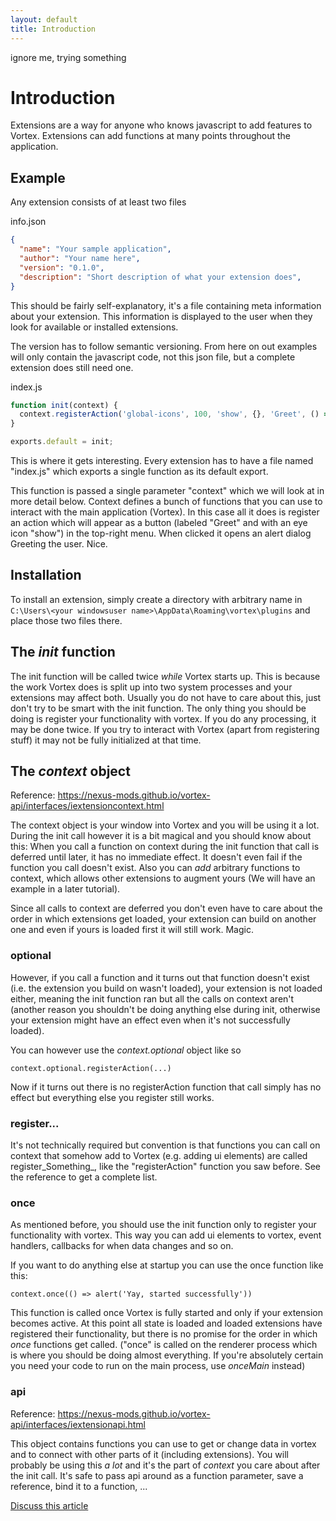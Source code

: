 ```yaml
---
layout: default
title: Introduction
---
```

ignore me, trying something

# Introduction

Extensions are a way for anyone who knows javascript to add features to Vortex. Extensions can add functions at many points throughout the application.

## Example

Any extension consists of at least two files

info.json
``` JSON
{
  "name": "Your sample application",
  "author": "Your name here",
  "version": "0.1.0",
  "description": "Short description of what your extension does",
}
```

This should be fairly self-explanatory, it's a file containing meta information about your extension.
This information is displayed to the user when they look for available or installed extensions.

The version has to follow semantic versioning.
From here on out examples will only contain the javascript code, not this json file, but a complete extension does still need one.

index.js

```JavaScript
function init(context) {
  context.registerAction('global-icons', 100, 'show', {}, 'Greet', () => { alert('Hello World!'); });
}

exports.default = init;
```

This is where it gets interesting. Every extension has to have a file named "index.js" which exports a single function as its default export.

This function is passed a single parameter "context" which we will look at in more detail below.
Context defines a bunch of functions that you can use to interact with the main application (Vortex).
In this case all it does is register an action which will appear as a button (labeled "Greet" and with an eye icon "show") in the top-right menu. When clicked it opens an alert dialog Greeting the user. Nice.

## Installation

To install an extension, simply create a directory with arbitrary name in `C:\Users\<your windowsuser name>\AppData\Roaming\vortex\plugins` and place those two files there.

## The _init_ function

The init function will be called twice _while_ Vortex starts up. This is because the work Vortex does is split up into two system processes and your extensions may affect both.
Usually you do not have to care about this, just don't try to be smart with the init function. The only thing you should be doing is register your functionality with vortex. If you do any processing, it may be done twice. If you try to interact with Vortex (apart from registering stuff) it may not be fully initialized at that time.

## The _context_ object

Reference: https://nexus-mods.github.io/vortex-api/interfaces/iextensioncontext.html

The context object is your window into Vortex and you will be using it a lot.
During the init call however it is a bit magical and you should know about this:
When you call a function on context during the init function that call is deferred until later, it has no immediate effect. It doesn't even fail if the function you call doesn't exist.
Also you can _add_ arbitrary functions to context, which allows other extensions to augment yours (We will have an example in a later tutorial).

Since all calls to context are deferred you don't even have to care about the order in which extensions get loaded, your extension can build on another one and even if yours is loaded first it will still work. Magic.

### optional

However, if you call a function and it turns out that function doesn't exist (i.e. the extension you build on wasn't loaded), your extension is not loaded either, meaning the init function ran but all the calls on context aren't (another reason you shouldn't be doing anything else during init, otherwise your extension might have an effect even when it's not successfully loaded).

You can however use the _context.optional_ object like so
```
context.optional.registerAction(...)
```
Now if it turns out there is no registerAction function that call simply has no effect but everything else you register still works.

### register...

It's not technically required but convention is that functions you can call on context that somehow add to Vortex (e.g. adding ui elements) are called register_Something_, like the "registerAction" function you saw before.
See the reference to get a complete list.

### once

As mentioned before, you should use the init function only to register your functionality with vortex. This way you can add ui elements to vortex, event handlers, callbacks for when data changes and so on.

If you want to do anything else at startup you can use the once function like this:
```
context.once(() => alert('Yay, started successfully'))
```

This function is called once Vortex is fully started and only if your extension becomes active. At this point all state is loaded and loaded extensions have registered their functionality, but there is no promise for the order in which _once_ functions get called.
("once" is called on the renderer process which is where you should be doing almost everything. If you're absolutely certain you need your code to run on the main process, use _onceMain_ instead)

### api

Reference: https://nexus-mods.github.io/vortex-api/interfaces/iextensionapi.html

This object contains functions you can use to get or change data in vortex and to connect with other parts of it (including extensions). You will probably be using this _a lot_ and it's the part of _context_ you care about after the init call. It's safe to pass api around as a function parameter, save a reference, bind it to a function, ...

[Discuss this article](https://github.com/Nexus-Mods/vortex-api/issues/5)